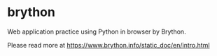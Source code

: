 # brython
Web application practice using Python in browser by Brython.

Please read more at https://www.brython.info/static_doc/en/intro.html
